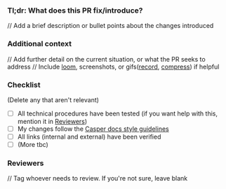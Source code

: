 ### Tl;dr: What does this PR fix/introduce?
// Add a brief description or bullet points about the changes introduced

### Additional context
// Add further detail on the current situation, or what the PR seeks to address
// Include [loom](https://www.loom.com/), screenshots, or gifs([record](https://giphy.com/apps/giphycapture), [compress](https://gifcompressor.com/)) if helpful

### Checklist
(Delete any that aren't relevant)

- [ ] All technical procedures have been tested (if you want help with this, mention it in [Reviewers](#reviewers))
- [ ] My changes follow the [Casper docs style guidelines](https://docs.casperlabs.io/workflow/contribute/)
- [ ] All links (internal and external) have been verified
- [ ] (More tbc)

### Reviewers
// Tag whoever needs to review. If you're not sure, leave blank
